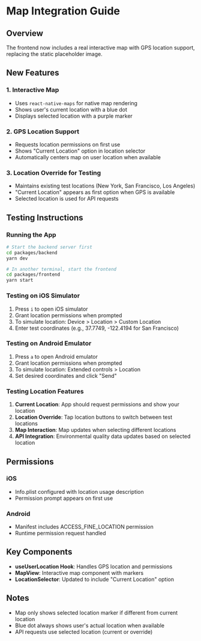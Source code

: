 # Map Integration Guide

## Overview
The frontend now includes a real interactive map with GPS location support, replacing the static placeholder image.

## New Features

### 1. Interactive Map
- Uses `react-native-maps` for native map rendering
- Shows user's current location with a blue dot
- Displays selected location with a purple marker

### 2. GPS Location Support
- Requests location permissions on first use
- Shows "Current Location" option in location selector
- Automatically centers map on user location when available

### 3. Location Override for Testing
- Maintains existing test locations (New York, San Francisco, Los Angeles)
- "Current Location" appears as first option when GPS is available
- Selected location is used for API requests

## Testing Instructions

### Running the App
```bash
# Start the backend server first
cd packages/backend
yarn dev

# In another terminal, start the frontend
cd packages/frontend
yarn start
```

### Testing on iOS Simulator
1. Press `i` to open iOS simulator
2. Grant location permissions when prompted
3. To simulate location: Device > Location > Custom Location
4. Enter test coordinates (e.g., 37.7749, -122.4194 for San Francisco)

### Testing on Android Emulator
1. Press `a` to open Android emulator
2. Grant location permissions when prompted
3. To simulate location: Extended controls > Location
4. Set desired coordinates and click "Send"

### Testing Location Features
1. **Current Location**: App should request permissions and show your location
2. **Location Override**: Tap location buttons to switch between test locations
3. **Map Interaction**: Map updates when selecting different locations
4. **API Integration**: Environmental quality data updates based on selected location

## Permissions

### iOS
- Info.plist configured with location usage description
- Permission prompt appears on first use

### Android
- Manifest includes ACCESS_FINE_LOCATION permission
- Runtime permission request handled

## Key Components

- **useUserLocation Hook**: Handles GPS location and permissions
- **MapView**: Interactive map component with markers
- **LocationSelector**: Updated to include "Current Location" option

## Notes
- Map only shows selected location marker if different from current location
- Blue dot always shows user's actual location when available
- API requests use selected location (current or override)